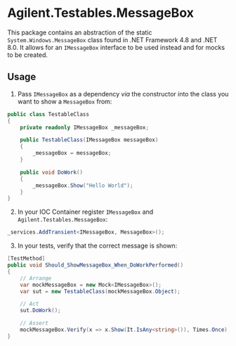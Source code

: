 # Agilent.Testables.MessageBox

This package contains an abstraction of the static `System.Windows.MessageBox` class found in .NET Framework 4.8 and .NET 8.0. It allows for an `IMessageBox` interface to be used instead and for mocks to be created.

## Usage

1. Pass `IMessageBox` as a dependency _via_ the constructor into the class you want to show a `MessageBox` from:
```csharp
public class TestableClass
{
    private readonly IMessageBox _messageBox;

    public TestableClass(IMessageBox messageBox)
    {
        _messageBox = messageBox;
    }

    public void DoWork()
    {
        _messageBox.Show("Hello World");
    }
}
```
2. In your IOC Container register `IMessageBox` and `Agilent.Testables.MessageBox`:
```csharp
_services.AddTransient<IMessageBox, MessageBox>();
```
3. In your tests, verify that the correct message is shown:
```csharp
[TestMethod]
public void Should_ShowMessageBox_When_DoWorkPerformed()
{
    // Arrange
    var mockMessageBox = new Mock<IMessageBox>();
    var sut = new TestableClass(mockMessageBox.Object);

    // Act
    sut.DoWork();

    // Assert
    mockMessageBox.Verify(x => x.Show(It.IsAny<string>()), Times.Once);
}
```
